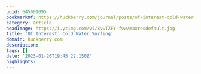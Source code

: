 ```yaml
---
uuid: 645601095
bookmarkOf: https://huckberry.com/journal/posts/of-interest-cold-water-surfing
category: article
headImage: https://i.ytimg.com/vi/8VwTZFY-fvw/maxresdefault.jpg
title: 'Of Interest: Cold Water Surfing'
domain: huckberry.com
description: 
tags: []
date: '2023-01-26T19:45:22.150Z'
highlights: 
---
```




